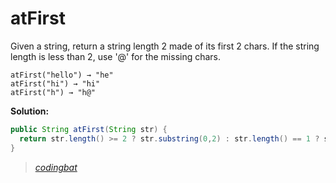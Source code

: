 # atFirst

Given a string, return a string length 2 made of its first 2 chars. If the string length is less than 2, use '@' for the missing chars.

```
atFirst("hello") → "he"
atFirst("hi") → "hi"
atFirst("h") → "h@"
```

**Solution:**

```java
public String atFirst(String str) {
  return str.length() >= 2 ? str.substring(0,2) : str.length() == 1 ? str.substring(0,1)+"@" : "@@";
}
```

> _[codingbat](http://codingbat.com/prob/p139076)_